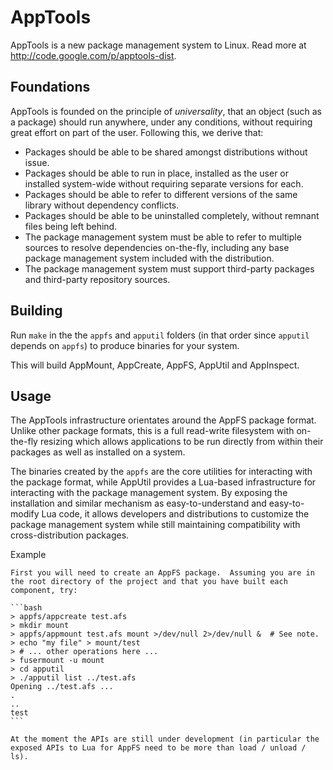AppTools
======================

AppTools is a new package management system to Linux.  Read more
at http://code.google.com/p/apptools-dist.

Foundations
--------------

AppTools is founded on the principle of *universality*, that an object (such as a package) should run anywhere, under any conditions, without requiring great effort on part of the user.  Following this, we derive that:
  * Packages should be able to be shared amongst distributions without issue.
  * Packages should be able to run in place, installed as the user or installed system-wide without requiring separate versions for each.
  * Packages should be able to refer to different versions of the same library without dependency conflicts.
  * Packages should be able to be uninstalled completely, without remnant files being left behind.
  * The package management system must be able to refer to multiple sources to resolve dependencies on-the-fly, including any base package management system included with the distribution.
  * The package management system must support third-party packages and third-party repository sources.

Building
--------------
Run `make` in the the `appfs` and `apputil` folders (in that order since `apputil` depends on `appfs`) to produce binaries for your system.

This will build AppMount, AppCreate, AppFS, AppUtil and AppInspect.

Usage
--------------
The AppTools infrastructure orientates around the AppFS package format.  Unlike other package formats, this is a full read-write filesystem with on-the-fly resizing which allows applications to be run directly from within their packages as well as installed on a system.

The binaries created by the `appfs` are the core utilities for interacting with the package format, while AppUtil provides a Lua-based infrastructure for interacting with the package management system.  By exposing the installation and similar mechanism as easy-to-understand and easy-to-modify Lua code, it allows developers and distributions to customize the package management system while still maintaining compatibility with cross-distribution packages.

Example
~~~~~~~~~~~~~
First you will need to create an AppFS package.  Assuming you are in the root directory of the project and that you have built each component, try:

```bash
> appfs/appcreate test.afs
> mkdir mount
> appfs/appmount test.afs mount >/dev/null 2>/dev/null &  # See note.
> echo "my file" > mount/test
> # ... other operations here ...
> fusermount -u mount
> cd apputil
> ./apputil list ../test.afs
Opening ../test.afs ... 
.
..
test
```

At the moment the APIs are still under development (in particular the exposed APIs to Lua for AppFS need to be more than load / unload / ls).
